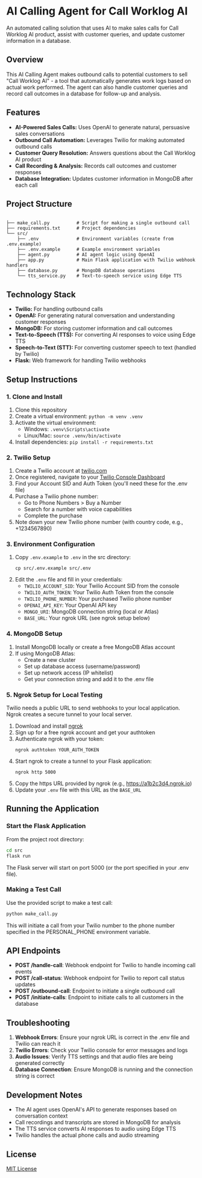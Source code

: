 # AI Calling Agent for Call Worklog AI

An automated calling solution that uses AI to make sales calls for Call Worklog AI product, assist with customer queries, and update customer information in a database.

## Overview

This AI Calling Agent makes outbound calls to potential customers to sell "Call Worklog AI" - a tool that automatically generates work logs based on actual work performed. The agent can also handle customer queries and record call outcomes in a database for follow-up and analysis.

## Features

- **AI-Powered Sales Calls:** Uses OpenAI to generate natural, persuasive sales conversations
- **Outbound Call Automation:** Leverages Twilio for making automated outbound calls
- **Customer Query Resolution:** Answers questions about the Call Worklog AI product
- **Call Recording & Analysis:** Records call outcomes and customer responses
- **Database Integration:** Updates customer information in MongoDB after each call

## Project Structure

```

├── make_call.py          # Script for making a single outbound call
├── requirements.txt      # Project dependencies
└── src/
    ├── .env              # Environment variables (create from .env.example)
    ├── .env.example      # Example environment variables
    ├── agent.py          # AI agent logic using OpenAI
    ├── app.py            # Main Flask application with Twilio webhook handlers
    ├── database.py       # MongoDB database operations
    └── tts_service.py    # Text-to-speech service using Edge TTS
```

## Technology Stack

- **Twilio:** For handling outbound calls
- **OpenAI:** For generating natural conversation and understanding customer responses
- **MongoDB:** For storing customer information and call outcomes
- **Text-to-Speech (TTS):** For converting AI responses to voice using Edge TTS
- **Speech-to-Text (STT):** For converting customer speech to text (handled by Twilio)
- **Flask:** Web framework for handling Twilio webhooks

## Setup Instructions

### 1. Clone and Install

1. Clone this repository
2. Create a virtual environment: `python -m venv .venv`
3. Activate the virtual environment:
   - Windows: `.venv\Scripts\activate`
   - Linux/Mac: `source .venv/bin/activate`
4. Install dependencies: `pip install -r requirements.txt`

### 2. Twilio Setup

1. Create a Twilio account at [twilio.com](https://www.twilio.com/try-twilio)
2. Once registered, navigate to your [Twilio Console Dashboard](https://www.twilio.com/console)
3. Find your Account SID and Auth Token (you'll need these for the .env file)
4. Purchase a Twilio phone number:
   - Go to Phone Numbers > Buy a Number
   - Search for a number with voice capabilities
   - Complete the purchase
5. Note down your new Twilio phone number (with country code, e.g., +1234567890)

### 3. Environment Configuration

1. Copy `.env.example` to `.env` in the src directory:
   ```
   cp src/.env.example src/.env
   ```
2. Edit the `.env` file and fill in your credentials:
   - `TWILIO_ACCOUNT_SID`: Your Twilio Account SID from the console
   - `TWILIO_AUTH_TOKEN`: Your Twilio Auth Token from the console
   - `TWILIO_PHONE_NUMBER`: Your purchased Twilio phone number
   - `OPENAI_API_KEY`: Your OpenAI API key
   - `MONGO_URI`: MongoDB connection string (local or Atlas)
   - `BASE_URL`: Your ngrok URL (see ngrok setup below)

### 4. MongoDB Setup

1. Install MongoDB locally or create a free MongoDB Atlas account
2. If using MongoDB Atlas:
   - Create a new cluster
   - Set up database access (username/password)
   - Set up network access (IP whitelist)
   - Get your connection string and add it to the .env file

### 5. Ngrok Setup for Local Testing

Twilio needs a public URL to send webhooks to your local application. Ngrok creates a secure tunnel to your local server.

1. Download and install [ngrok](https://ngrok.com/download)
2. Sign up for a free ngrok account and get your authtoken
3. Authenticate ngrok with your token:
   ```
   ngrok authtoken YOUR_AUTH_TOKEN
   ```
4. Start ngrok to create a tunnel to your Flask application:
   ```
   ngrok http 5000
   ```
5. Copy the https URL provided by ngrok (e.g., https://a1b2c3d4.ngrok.io)
6. Update your `.env` file with this URL as the `BASE_URL`

## Running the Application

### Start the Flask Application

From the project root directory:

```bash
cd src
flask run
```

The Flask server will start on port 5000 (or the port specified in your .env file).

### Making a Test Call

Use the provided script to make a test call:

```bash
python make_call.py
```

This will initiate a call from your Twilio number to the phone number specified in the PERSONAL_PHONE environment variable.

## API Endpoints

- **POST /handle-call**: Webhook endpoint for Twilio to handle incoming call events
- **POST /call-status**: Webhook endpoint for Twilio to report call status updates
- **POST /outbound-call**: Endpoint to initiate a single outbound call
- **POST /initiate-calls**: Endpoint to initiate calls to all customers in the database

## Troubleshooting

1. **Webhook Errors**: Ensure your ngrok URL is correct in the .env file and Twilio can reach it
2. **Twilio Errors**: Check your Twilio console for error messages and logs
3. **Audio Issues**: Verify TTS settings and that audio files are being generated correctly
4. **Database Connection**: Ensure MongoDB is running and the connection string is correct

## Development Notes

- The AI agent uses OpenAI's API to generate responses based on conversation context
- Call recordings and transcripts are stored in MongoDB for analysis
- The TTS service converts AI responses to audio using Edge TTS
- Twilio handles the actual phone calls and audio streaming

## License

[MIT License](LICENSE)
